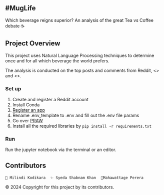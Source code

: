 ## \#MugLife
Which beverage reigns superior? An analysis of the great Tea vs Coffee debate ☕️

## Project Overview
This project uses Natural Language Processing techniques to determine once and for all which beverage the world prefers.

The analysis is conducted on the top posts and comments from Reddit, <> and <>.

### Set up
1. Create and register a Reddit account
2. Install Conda
3. [Register an app](https://www.reddit.com/prefs/apps)
4. Rename .env_template to .env and fill out the .env file params
5. Go over [PRAW](https://praw.readthedocs.io/en/stable/index.html)
6. Install all the required libraries by `pip install -r requirements.txt`

### Run
Run the jupyter notebook via the terminal or an editor.

## Contributors
`🍃 Milindi Kodikara`&nbsp;&nbsp;&nbsp;&nbsp;`✨ Syeda Shabnam Khan`&nbsp;&nbsp;&nbsp;&nbsp;`🎈Mahawattage Perera`

© 2024 Copyright for this project by its contributors.
